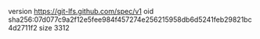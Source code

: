 version https://git-lfs.github.com/spec/v1
oid sha256:07d077c9a2f12e5fee984f457274e256215958db6d5241feb29821bc4d2711f2
size 3312
